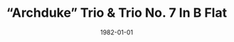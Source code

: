 ---
discogs_id: 3382878
discogs_master_id: 528310
title: “Archduke” Trio & Trio No. 7 In B Flat
artists: ['Vladimir Ashkenazy', 'Itzhak Perlman', 'Lynn Harrell']
date: 1982-01-01
genre: ['Classical']
image: '"Archduke" Trio & Trio No. 7 In B Flat (1812)-3382878.jpg'
label: Angel Records
country: US
category: Classical
---